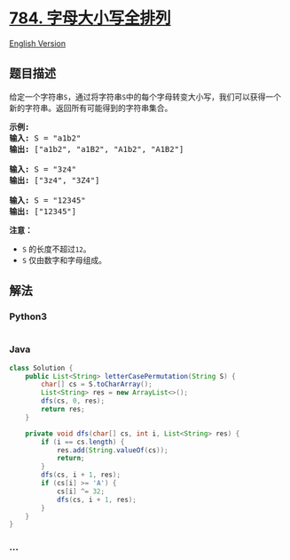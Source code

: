 # [784. 字母大小写全排列](https://leetcode-cn.com/problems/letter-case-permutation)

[English Version](/solution/0700-0799/0784.Letter%20Case%20Permutation/README_EN.md)

## 题目描述

<!-- 这里写题目描述 -->
<p>给定一个字符串<code>S</code>，通过将字符串<code>S</code>中的每个字母转变大小写，我们可以获得一个新的字符串。返回所有可能得到的字符串集合。</p>

<pre>
<strong>示例:</strong>
<strong>输入:</strong> S = &quot;a1b2&quot;
<strong>输出:</strong> [&quot;a1b2&quot;, &quot;a1B2&quot;, &quot;A1b2&quot;, &quot;A1B2&quot;]

<strong>输入:</strong> S = &quot;3z4&quot;
<strong>输出:</strong> [&quot;3z4&quot;, &quot;3Z4&quot;]

<strong>输入:</strong> S = &quot;12345&quot;
<strong>输出:</strong> [&quot;12345&quot;]
</pre>

<p><strong>注意：</strong></p>

<ul>
	<li><code>S</code>&nbsp;的长度不超过<code>12</code>。</li>
	<li><code>S</code>&nbsp;仅由数字和字母组成。</li>
</ul>

## 解法

<!-- 这里可写通用的实现逻辑 -->

<!-- tabs:start -->

### **Python3**

<!-- 这里可写当前语言的特殊实现逻辑 -->

```python

```

### **Java**

<!-- 这里可写当前语言的特殊实现逻辑 -->

```java
class Solution {
    public List<String> letterCasePermutation(String S) {
        char[] cs = S.toCharArray();
        List<String> res = new ArrayList<>();
        dfs(cs, 0, res);
        return res;
    }

    private void dfs(char[] cs, int i, List<String> res) {
        if (i == cs.length) {
            res.add(String.valueOf(cs));
            return;
        }
        dfs(cs, i + 1, res);
        if (cs[i] >= 'A') {
            cs[i] ^= 32;
            dfs(cs, i + 1, res);
        }
    }
}

```

### **...**

```

```

<!-- tabs:end -->
